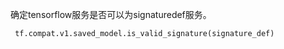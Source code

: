 确定tensorflow服务是否可以为signaturedef服务。

```
 tf.compat.v1.saved_model.is_valid_signature(signature_def)
 
```

